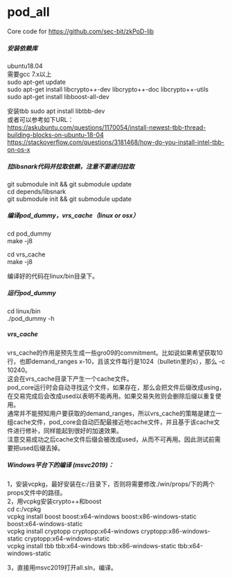 # pod_all

Core code for https://github.com/sec-bit/zkPoD-lib  

##### 安装依赖库  
ubuntu18.04  
需要gcc 7.x以上  
sudo apt-get update   
sudo apt-get install libcrypto++-dev libcrypto++-doc libcrypto++-utils  
sudo apt-get install libboost-all-dev   

安装tbb
sudo apt install libtbb-dev  
或者可以参考如下URL：  
https://askubuntu.com/questions/1170054/install-newest-tbb-thread-building-blocks-on-ubuntu-18-04
https://stackoverflow.com/questions/3181468/how-do-you-install-intel-tbb-on-os-x

##### 拉libsnark代码并拉取依赖，注意不要递归拉取  
git submodule init && git submodule update  
cd depends/libsnark  
git submodule init && git submodule update

##### 编译pod_dummy，vrs_cache（linux or osx）  
cd pod_dummy  
make -j8  

cd vrs_cache  
make -j8  


编译好的代码在linux/bin目录下。  

##### 运行pod_dummy  
cd linux/bin  
./pod_dummy -h  

##### vrs_cache
vrs_cache的作用是预先生成一些gro09的commitment。比如说如果希望获取10行，也即demand_ranges x-10，且该文件每行是1024（bulletin里的s），那么 -c 10240。  
这会在vrs_cache目录下产生一个cache文件。  
pod_core运行时会自动寻找这个文件，如果存在，那么会把文件后缀改成using，在交易完成后会改成used以表明不能再用。如果交易失败则会删除后缀以重复使用。  
通常并不能预知用户要获取的demand_ranges，所以vrs_cache的策略是建立一组cache文件，pod_core会自动匹配最接近地cache文件，并且基于该cache文件进行修补，同样能起到很好的加速效果。  
注意交易成功之后cache文件后缀会被改成used，从而不可再用。因此测试前需要把used后缀去掉。

##### Windows平台下的编译 (msvc2019)：  
1，安装vcpkg，最好安装在c:/目录下，否则将需要修改./win/props/下的两个props文件中的路径。  
2，用vcpkg安装crypto++和boost  
cd c:/vcpkg  
vcpkg install boost boost:x64-windows boost:x86-windows-static boost:x64-windows-static  
vcpkg install cryptopp cryptopp:x64-windows cryptopp:x86-windows-static cryptopp:x64-windows-static  
vcpkg install tbb tbb:x64-windows tbb:x86-windows-static tbb:x64-windows-static  

3，直接用msvc2019打开all.sln，编译。  
